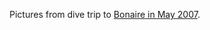 Pictures from dive trip to [Bonaire in May 2007](http://kellogg-assoc.com/galleries/Bonaire%202007-05/index.html).